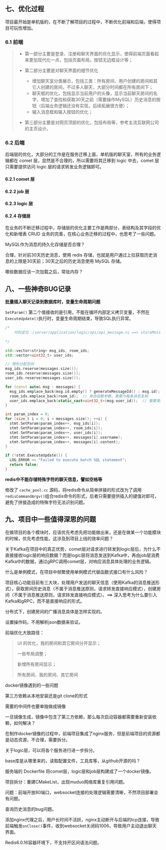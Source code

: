 ## 七、优化过程

项目最开始是单机版的，在不断了解项目的过程中，不断优化前端和后端，使得项目可玩性增加。

### 6.1 前端

> - 第一部分主要是登录、注册和聊天界面的优化显示，使得前端页面看起来更加现代化一点，包括页面布局，按钮无边框设计等；
>
> - 第二部分主要是对聊天界面的细节优化
>   - 增加聊天室分类展示，包括三类：所有房间、用户创建的房间和其它人创建的房间，不过多人聊天，大部分时间都在所有房间下；
>   - 聊天框的优化，包括显示当前用户的头像，显示当前聊天房间的名字，增加了查找和获取30天之前（需要操作MySQL）历史消息的按钮（后端业务逻辑还没有实现，后续拓展很方便）；
>   - 输入消息框和输入按钮的优化；
> - 第三部分主要是对网页顶部的优化，包括布局等，参考主流互联网公司的主页设计。

### 6.2 后端

后端层的优化，大部分的工作是在服务迁移上面，单机版的聊天室，所有的业务逻辑都在 comet 层，显然是不合理的，所以需要将其迁移到 logic 中去，comet 层只需要提供访问 logic 层的请求转发业务逻辑即可。

#### 6.2.1 comet 层



#### 6.2.2 job 层



#### 6.2.3 logic 层



#### 6.2.4 存储层

在业务的不断迁移过程中，存储层的优化主要工作是两部分，表结构及其字段的优化和新增表 CRUD 业务的完善，在核心业务迁移的过程中，也思考了一些问题。



MySQL作为消息的持久化存储是否合理？

合理，针对前30天历史消息，使用 redis 存储，也就是用户通过上拉获取历史消息的上限是30天前；30天之后的历史消息使用 MySQL 存储。



哪些数据应该一次加载之后，常驻内存？



## 八、一些神奇BUG记录

**批量插入聊天记录到数据库时，变量生命周期问题**

`SetParam()` 第二个值接收的是引用，不能在循环内部定义拷贝变量，不然在`ExecuteUpdate()`执行时，变量生命周期结束，导致SQL执行异常。

```cpp
/*
	代码定位：/server/application/logic/api/api_message.cc ==> storeMessagesToDB
	
*/

std::vector<string> msg_ids, room_ids;
std::vector<uint32_t> user_ids;

// 预先分配空间
msg_ids.reserve(messages.size());
room_ids.reserve(messages.size());
user_ids.reserve(messages.size());

for (const auto& msg : messages) {
  msg_ids.emplace_back(msg.id.empty() ? generateMessageId() : msg.id);
  room_ids.emplace_back(room_id);  // 来自函数参数，需要为每条消息复制
  user_ids.emplace_back(static_cast<uint32_t>(msg.user_id));  // 需要类型转换
}

int param_index = 0;
for (size_t i = 0; i < messages.size(); ++i) {
  stmt.SetParam(param_index++, msg_ids[i]);
  stmt.SetParam(param_index++, room_ids[i]);
  stmt.SetParam(param_index++, user_ids[i]);
  stmt.SetParam(param_index++, messages[i].username);
  stmt.SetParam(param_index++, messages[i].content);
}

if (!stmt.ExecuteUpdate()) {
  LOG_ERROR << "Failed to execute batch SQL statement";
  return false;
}
```

**redis中不能存储特殊字符的聊天信息，譬如空格等**

修改了 `cache_pool.cc` 源码，将redis命令从简单拼接的形式改为了调用`redisCommandArgv()`组合redis命令的形式，后者只需要提供插入的键值对即可，避免了拼接造成的特殊字符无法识别问题。



## 九、项目中一些值得深思的问题

在做项目的各个模块时，应该优先考虑先把功能做出来，还是在做某一个功能模块的时候，优先考虑性能，这涉及到项目上线的效率问题？

关于Kafka在项目中的真正优势，comet层对请求进行转发到logic层后，为什么不直接接收logic层的响应数据？而是logic层将消息发送到Kafka中，再由job层消费Kafka中的数据，通过gRPC调用comet层，对响应消息具体处理的业务逻辑。

什么是单例模式，在项目中频繁使用单例模式代替函数式接口有什么风险？

项目核心功能目前有三大块，处理用户发送的聊天信息（使用Kafka的消息推送形式），获取房间历史消息（不属于消息推送原则，请求转发直接响应模式），创建房间（不属于消息推送原则，请求转发直接响应模式）。==> 深入思考为什么要引入Kafka和gRPC，而不是直接响应的形式。



分布式下，创建房间的广播消息具体是怎样实现的。



设置操作码，不用解析json数据来验证。



前端优化大致路径：

> UI 的优化，我的房间和其它房间分开显示；
>
> 一些布局调整；
>
> 新增所有房间显示；
>
> 所有房间、我的房间、其它房间



docker镜像遇到的一些问题

第三方依赖从本地安装还是git clone的形式

需要的中间件也要单独做成镜像

一旦镜像生成，镜像中包含了第三方依赖，那么每次启动容器都需要重新安装依赖，如何解决？



在制作docker镜像的过程中，前端项目集成了nginx服务，但是前端项目的资源都是动态资源，不合理，需要拆分。



关于logic层，可以将各个服务进行进一步拆分。



base库是从哪里来的，读取配置文件，工具库等，从github开源的吗？



服务端的 Dockerfile 将comet层，logic层和job层构建成了一个docker镜像。



项目拆分：重建CMakeList，出现muduo网络库重复引用问题。



问题：前端开放80端口，websocket连接的处理逻辑需要清晰，不然项目部署会有问题。



查询历史消息的bug问题。


添加nginx代理之后，用户长时间不活跃，nginx主动断开与后端的tcp连接，导致前端触发`onClose()`事件，收到websocket关闭码1006，导致用户主动退出聊天界面。

Redis6.0.16容器环境下，不支持开区间语法问题。